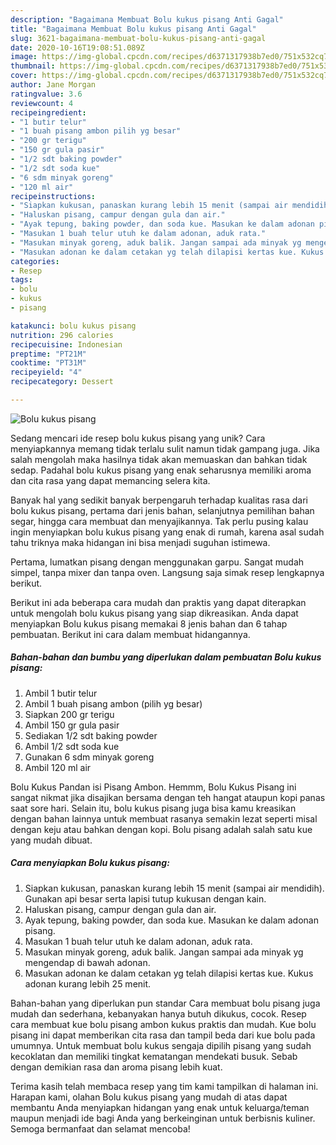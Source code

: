 ```yaml
---
description: "Bagaimana Membuat Bolu kukus pisang Anti Gagal"
title: "Bagaimana Membuat Bolu kukus pisang Anti Gagal"
slug: 3621-bagaimana-membuat-bolu-kukus-pisang-anti-gagal
date: 2020-10-16T19:08:51.089Z
image: https://img-global.cpcdn.com/recipes/d6371317938b7ed0/751x532cq70/bolu-kukus-pisang-foto-resep-utama.jpg
thumbnail: https://img-global.cpcdn.com/recipes/d6371317938b7ed0/751x532cq70/bolu-kukus-pisang-foto-resep-utama.jpg
cover: https://img-global.cpcdn.com/recipes/d6371317938b7ed0/751x532cq70/bolu-kukus-pisang-foto-resep-utama.jpg
author: Jane Morgan
ratingvalue: 3.6
reviewcount: 4
recipeingredient:
- "1 butir telur"
- "1 buah pisang ambon pilih yg besar"
- "200 gr terigu"
- "150 gr gula pasir"
- "1/2 sdt baking powder"
- "1/2 sdt soda kue"
- "6 sdm minyak goreng"
- "120 ml air"
recipeinstructions:
- "Siapkan kukusan, panaskan kurang lebih 15 menit (sampai air mendidih). Gunakan api besar serta lapisi tutup kukusan dengan kain."
- "Haluskan pisang, campur dengan gula dan air."
- "Ayak tepung, baking powder, dan soda kue. Masukan ke dalam adonan pisang."
- "Masukan 1 buah telur utuh ke dalam adonan, aduk rata."
- "Masukan minyak goreng, aduk balik. Jangan sampai ada minyak yg mengendap di bawah adonan."
- "Masukan adonan ke dalam cetakan yg telah dilapisi kertas kue. Kukus adonan kurang lebih 25 menit."
categories:
- Resep
tags:
- bolu
- kukus
- pisang

katakunci: bolu kukus pisang 
nutrition: 296 calories
recipecuisine: Indonesian
preptime: "PT21M"
cooktime: "PT31M"
recipeyield: "4"
recipecategory: Dessert

---
```



![Bolu kukus pisang](https://img-global.cpcdn.com/recipes/d6371317938b7ed0/751x532cq70/bolu-kukus-pisang-foto-resep-utama.jpg)

Sedang mencari ide resep bolu kukus pisang yang unik? Cara menyiapkannya memang tidak terlalu sulit namun tidak gampang juga. Jika salah mengolah maka hasilnya tidak akan memuaskan dan bahkan tidak sedap. Padahal bolu kukus pisang yang enak seharusnya memiliki aroma dan cita rasa yang dapat memancing selera kita.

Banyak hal yang sedikit banyak berpengaruh terhadap kualitas rasa dari bolu kukus pisang, pertama dari jenis bahan, selanjutnya pemilihan bahan segar, hingga cara membuat dan menyajikannya. Tak perlu pusing kalau ingin menyiapkan bolu kukus pisang yang enak di rumah, karena asal sudah tahu triknya maka hidangan ini bisa menjadi suguhan istimewa.

Pertama, lumatkan pisang dengan menggunakan garpu. Sangat mudah simpel, tanpa mixer dan tanpa oven. Langsung saja simak resep lengkapnya berikut.


Berikut ini ada beberapa cara mudah dan praktis yang dapat diterapkan untuk mengolah bolu kukus pisang yang siap dikreasikan. Anda dapat menyiapkan Bolu kukus pisang memakai 8 jenis bahan dan 6 tahap pembuatan. Berikut ini cara dalam membuat hidangannya.

<!--inarticleads1-->

##### Bahan-bahan dan bumbu yang diperlukan dalam pembuatan Bolu kukus pisang:

1. Ambil 1 butir telur
1. Ambil 1 buah pisang ambon (pilih yg besar)
1. Siapkan 200 gr terigu
1. Ambil 150 gr gula pasir
1. Sediakan 1/2 sdt baking powder
1. Ambil 1/2 sdt soda kue
1. Gunakan 6 sdm minyak goreng
1. Ambil 120 ml air


Bolu Kukus Pandan isi Pisang Ambon. Hemmm, Bolu Kukus Pisang ini sangat nikmat jika disajikan bersama dengan teh hangat ataupun kopi panas saat sore hari. Selain itu, bolu kukus pisang juga bisa kamu kreasikan dengan bahan lainnya untuk membuat rasanya semakin lezat seperti misal dengan keju atau bahkan dengan kopi. Bolu pisang adalah salah satu kue yang mudah dibuat. 

<!--inarticleads2-->

##### Cara menyiapkan Bolu kukus pisang:

1. Siapkan kukusan, panaskan kurang lebih 15 menit (sampai air mendidih). Gunakan api besar serta lapisi tutup kukusan dengan kain.
1. Haluskan pisang, campur dengan gula dan air.
1. Ayak tepung, baking powder, dan soda kue. Masukan ke dalam adonan pisang.
1. Masukan 1 buah telur utuh ke dalam adonan, aduk rata.
1. Masukan minyak goreng, aduk balik. Jangan sampai ada minyak yg mengendap di bawah adonan.
1. Masukan adonan ke dalam cetakan yg telah dilapisi kertas kue. Kukus adonan kurang lebih 25 menit.


Bahan-bahan yang diperlukan pun standar Cara membuat bolu pisang juga mudah dan sederhana, kebanyakan hanya butuh dikukus, cocok. Resep cara membuat kue bolu pisang ambon kukus praktis dan mudah. Kue bolu pisang ini dapat memberikan cita rasa dan tampil beda dari kue bolu pada umumnya. Untuk membuat bolu kukus sengaja dipilih pisang yang sudah kecoklatan dan memiliki tingkat kematangan mendekati busuk. Sebab dengan demikian rasa dan aroma pisang lebih kuat. 

Terima kasih telah membaca resep yang tim kami tampilkan di halaman ini. Harapan kami, olahan Bolu kukus pisang yang mudah di atas dapat membantu Anda menyiapkan hidangan yang enak untuk keluarga/teman maupun menjadi ide bagi Anda yang berkeinginan untuk berbisnis kuliner. Semoga bermanfaat dan selamat mencoba!
